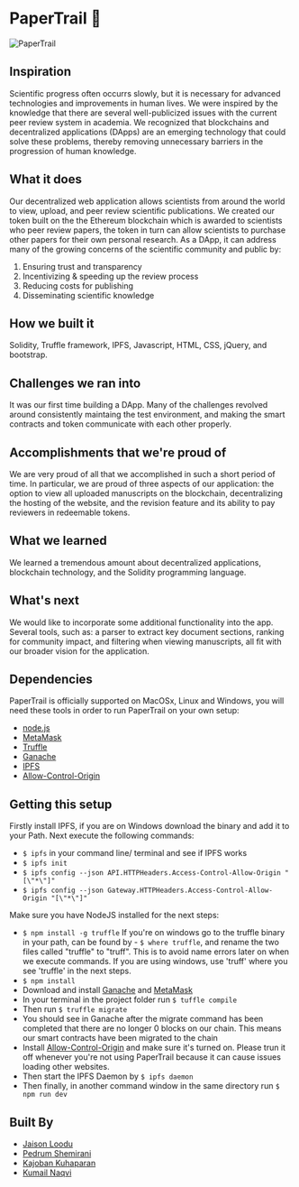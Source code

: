 # PaperTrail 📜
![PaperTrail](https://i.imgur.com/S1zpFth.png)
## Inspiration
Scientific progress often occurrs slowly, but it is necessary for advanced technologies and improvements in human lives. We were inspired by the knowledge that there are several well-publicized issues with the current peer review system in academia. We recognized that blockchains and decentralized applications (DApps) are an emerging technology that could solve these problems, thereby removing unnecessary barriers in the progression of human knowledge.

## What it does
Our decentralized web application allows scientists from around the world to view, upload, and peer review scientific publications. We created our token built on the the Ethereum blockchain which is awarded to scientists who peer review papers, the token in turn can allow scientists to purchase other papers for their own personal research. As a DApp, it can address many of the growing concerns of the scientific community and public by: 
1. Ensuring trust and transparency
2. Incentivizing & speeding up the review process
3. Reducing costs for publishing
4. Disseminating scientific knowledge

## How we built it
Solidity, Truffle framework, IPFS, Javascript, HTML, CSS, jQuery, and bootstrap. 

## Challenges we ran into
It was our first time building a DApp. Many of the challenges revolved around consistently maintaing the test environment, and making the smart contracts and token communicate with each other properly.

## Accomplishments that we're proud of
We are very proud of all that we accomplished in such a short period of time. In particular, we are proud of three aspects of our application: the option to view all uploaded manuscripts on the blockchain, decentralizing the hosting of the website, and the revision feature and its ability to pay reviewers in redeemable tokens.

## What we learned
We learned a tremendous amount about decentralized applications, blockchain technology, and the Solidity programming language.

## What's next
We would like to incorporate some additional functionality into the app. Several tools, such as: a parser to extract key document sections, ranking for community impact, and filtering when viewing manuscripts, all fit with our broader vision for the application.

## Dependencies 
PaperTrail is officially supported on MacOSx, Linux and Windows, you will need these tools in order to run PaperTrail on your own setup:
* [node.js](https://nodejs.org/en/)
* [MetaMask](https://metamask.io/)
* [Truffle](http://truffleframework.com/)
* [Ganache](http://truffleframework.com/ganache/)
* [IPFS](https://ipfs.io/docs/install/)
* [Allow-Control-Origin](https://chrome.google.com/webstore/detail/allow-control-allow-origi/nlfbmbojpeacfghkpbjhddihlkkiljbi?hl=en)

## Getting this setup
Firstly install IPFS, if you are on Windows download the binary and add it to your Path. Next execute the following commands:
- `$ ipfs` in your command line/ terminal and see if IPFS works 
- `$ ipfs init`
- `$ ipfs config --json API.HTTPHeaders.Access-Control-Allow-Origin "[\"*\"]"`
- `$ ipfs config --json Gateway.HTTPHeaders.Access-Control-Allow-Origin "[\"*\"]"`

Make sure you have NodeJS installed for the next steps:
- `$ npm install -g truffle` 
If you're on windows go to the truffle binary in your path, can be found by  - `$ where truffle`, and rename the two files called "truffle" to "truff". This is to avoid name errors later on when we execute commands. If you are using windows, use 'truff' where you see 'truffle' in the next steps.
- `$ npm install`
- Download and install [Ganache](http://truffleframework.com/ganache/) and [MetaMask](https://metamask.io/)
- In your terminal in the project folder run `$ tuffle compile`
- Then run `$ truffle migrate`
- You should see in Ganache after the migrate command has been completed that there are no longer 0 blocks on our chain. This means our smart contracts have been migrated to the chain
- Install [Allow-Control-Origin](https://chrome.google.com/webstore/detail/allow-control-allow-origi/nlfbmbojpeacfghkpbjhddihlkkiljbi?hl=en) and make sure it's turned on. Please trun it off whenever you're not using PaperTrail because it can cause issues loading other websites.
- Then start the IPFS Daemon by `$ ipfs daemon`
- Then finally, in another command window in the same directory run `$ npm run dev`

## Built By
* [Jaison Loodu](https://github.com/Jailoodu)
* [Pedrum Shemirani](https://github.com/pedrumstick)
* [Kajoban Kuhaparan](https://github.com/kajoban)
* [Kumail Naqvi](https://github.com/kumailn)

